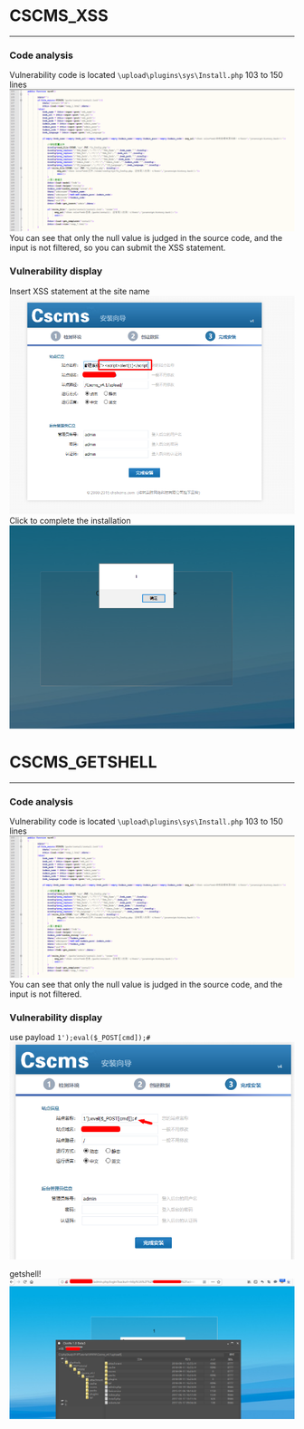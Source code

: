 # CSCMS_XSS
-----

### Code analysis
Vulnerability code is located `\upload\plugins\sys\Install.php` 103 to 150 lines
![XSS1](https://github.com/AvaterXXX/CScms/blob/master/images/1.png)
You can see that only the null value is judged in the source code, and the input is not filtered, so you can submit the XSS statement.

### Vulnerability display
Insert XSS statement at the site name
![XSS2](https://github.com/AvaterXXX/CScms/blob/master/images/2.png)
Click to complete the installation
![XSS3](https://github.com/AvaterXXX/CScms/blob/master/images/3.png)

# CSCMS_GETSHELL
------
### Code analysis
Vulnerability code is located `\upload\plugins\sys\Install.php` 103 to 150 lines
![XSS1](https://github.com/AvaterXXX/CScms/blob/master/images/1.png)
You can see that only the null value is judged in the source code, and the input is not filtered.
### Vulnerability display
use payload `1');eval($_POST[cmd]);#`
![](https://github.com/AvaterXXX/CScms/blob/master/images/getshell1.png)

getshell!
![](https://github.com/AvaterXXX/CScms/blob/master/images/getshell2.png)


